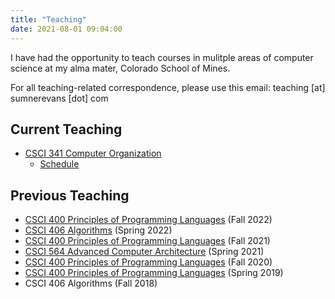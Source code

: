 ```yaml
---
title: "Teaching"
date: 2021-08-01 09:04:00
---
```


I have had the opportunity to teach courses in mulitple areas of computer
science at my alma mater, Colorado School of Mines.

For all teaching-related correspondence, please use this email:
teaching [at] sumnerevans [dot] com

## Current Teaching

* [CSCI 341 Computer Organization](https://elearning.mines.edu/courses/47606)
  * [Schedule](https://elearning.mines.edu/courses/47606/pages/course-schedule)

## Previous Teaching

* [CSCI 400 Principles of Programming Languages](https://lambda.mines.edu/f22-syllabus/) (Fall 2022)
* [CSCI 406 Algorithms](https://elearning.mines.edu/courses/36726) (Spring 2022)
* [CSCI 400 Principles of Programming Languages](https://lambda.mines.edu/f21b-syllabus/) (Fall 2021)
* [CSCI 564 Advanced Computer Architecture](./csci564-s21/) (Spring 2021)
* [CSCI 400 Principles of Programming Languages](https://lambda.mines.edu/f20b-syllabus/) (Fall 2020)
* [CSCI 400 Principles of Programming Languages](./csci400-s19/) (Spring 2019)
* CSCI 406 Algorithms (Fall 2018)
